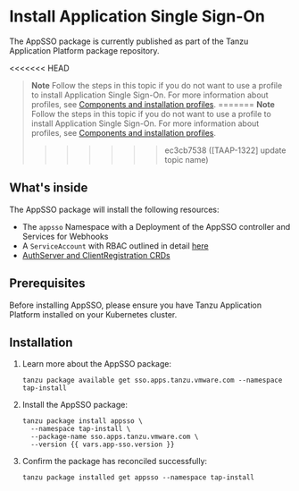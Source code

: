 # Install Application Single Sign-On

The AppSSO package is currently published as part of the Tanzu Application Platform package repository.

<<<<<<< HEAD
>**Note** Follow the steps in this topic if you do not want to use a profile to install Application Single Sign-On.
For more information about profiles, see [Components and installation profiles](../../about-package-profiles.hbs.md).
=======
>**Note** Follow the steps in this topic if you do not want to use a profile to install Application Single Sign-On.
For more information about profiles, see [Components and installation profiles](../../about-package-profiles.hbs.md).
>>>>>>> ec3cb7538 ([TAAP-1322] update topic name)

## What's inside

The AppSSO package will install the following resources:

* The `appsso` Namespace with a Deployment of the AppSSO controller and Services for Webhooks
* A `ServiceAccount` with RBAC outlined in detail [here](./rbac.md)
* [AuthServer and ClientRegistration CRDs](../crds/index.md)

## Prerequisites

Before installing AppSSO, please ensure you have Tanzu Application Platform installed on your Kubernetes cluster.

## Installation

1. Learn more about the AppSSO package:

   ```shell
   tanzu package available get sso.apps.tanzu.vmware.com --namespace tap-install
   ```

1. Install the AppSSO package:

   ```shell
   tanzu package install appsso \
     --namespace tap-install \
     --package-name sso.apps.tanzu.vmware.com \
     --version {{ vars.app-sso.version }}
   ```

1. Confirm the package has reconciled successfully:

   ```shell
   tanzu package installed get appsso --namespace tap-install
   ```
